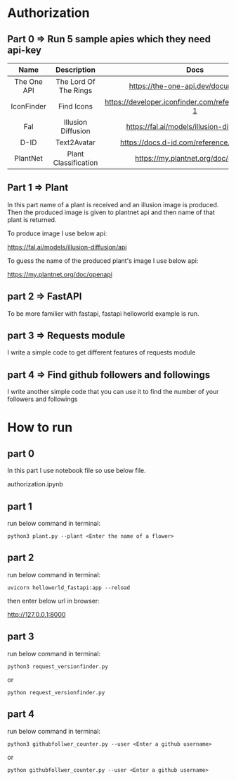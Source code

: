 # Authorization

## Part 0 => Run 5 sample apies which they need api-key


| Name  | Description | Docs|
| :-------------: | :-------------: | :-------------: |
| The One API  | The Lord Of The Rings  | https://the-one-api.dev/documentation  |
| IconFinder  | 	Find Icons |     https://developer.iconfinder.com/reference/overview-1  |
| Fal	  | Illusion Diffusion | https://fal.ai/models/illusion-diffusion/api  |
| D-ID	  | Text2Avatar  | https://docs.d-id.com/reference/overview-2  |
| PlantNet  | Plant Classification  | https://my.plantnet.org/doc/openapi  |

## Part 1 => Plant

In this part name of a plant is received and an illusion image is produced.
Then the produced image is given to plantnet api and then name of that plant is returned.

To produce image I use below api:

https://fal.ai/models/illusion-diffusion/api

To guess the name of the produced plant's image I use below api:

https://my.plantnet.org/doc/openapi

## part 2 => FastAPI

To be more familier with fastapi, fastapi helloworld example is run.

## part 3 => Requests module

I write a simple code to get different features of requests module

## part 4 => Find github followers and followings

I write another simple code that you can use it to find the number of your followers and followings


# How to run

## part 0

In this part I use notebook file so use below file.

authorization.ipynb

## part 1

run below command in terminal:

```
python3 plant.py --plant <Enter the name of a flower>
```

## part 2

run below command in terminal:

```
uvicorn helloworld_fastapi:app --reload
```

then enter below url in browser:

http://127.0.0.1:8000


## part 3

run below command in terminal:

```
python3 request_versionfinder.py
```
or

```
python request_versionfinder.py
```

## part 4

run below command in terminal:

```
python3 githubfollwer_counter.py --user <Enter a github username>
```
or
```
python githubfollwer_counter.py --user <Enter a github username>
```